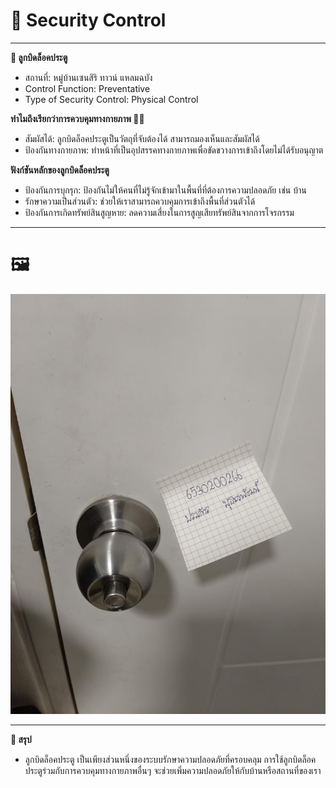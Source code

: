 # 🔐 Security Control

---

**🔑 ลูกบิดล็อคประตู**
- สถานที่: หมู่บ้านเซนสิริ ทาวน์ แหลมฉบัง
- Control Function: Preventative
- Type of Security Control: Physical Control<br>

**ทำไมถึงเรียกว่าการควบคุมทางกายภาพ 🤔❔**
- สัมผัสได้: ลูกบิดล็อคประตูเป็นวัตถุที่จับต้องได้ สามารถมองเห็นและสัมผัสได้
- ป้องกันทางกายภาพ: ทำหน้าที่เป็นอุปสรรคทางกายภาพเพื่อขัดขวางการเข้าถึงโดยไม่ได้รับอนุญาต

**ฟังก์ชันหลักของลูกบิดล็อคประตู**
- ป้องกันการบุกรุก: ป้องกันไม่ให้คนที่ไม่รู้จักเข้ามาในพื้นที่ที่ต้องการความปลอดภัย เช่น บ้าน
- รักษาความเป็นส่วนตัว: ช่วยให้เราสามารถควบคุมการเข้าถึงพื้นที่ส่วนตัวได้
- ป้องกันการเกิดทรัพย์สินสูญหาย: ลดความเสี่ยงในการสูญเสียทรัพย์สินจากการโจรกรรม

---

# 🖼️
![Look](Img/Look.jpg)<br>

---

**📃 สรุป**
- ลูกบิดล็อคประตู เป็นเพียงส่วนหนึ่งของระบบรักษาความปลอดภัยที่ครอบคลุม การใช้ลูกบิดล็อคประตูร่วมกับการควบคุมทางกายภาพอื่นๆ จะช่วยเพิ่มความปลอดภัยให้กับบ้านหรือสถานที่ของเรา

